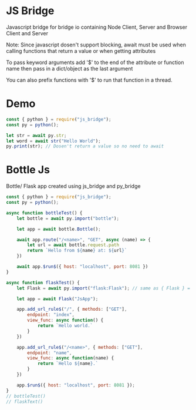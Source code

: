 # JS Bridge
Javascript bridge for bridge io containing Node Client, Server and Browser Client and Server

Note: Since javascript dosen't support blocking, await must be used when calling functions that return a value
or when getting attributes

To pass keyword arguments add '$' to the end of the attribute or function name then pass in a dict/object as the last argument

You can also prefix functions with '$' to run that function in a thread.

# Demo
```javascript
const { python } = require("js_bridge");
const py = python();

let str = await py.str;
let word = await str("Hello World");
py.print(str); // Dosen't return a value so no need to await
``` 

# Bottle Js
Bottle/ Flask app created using js_bridge and py_bridge

```javascript
const { python } = require("js_bridge");
const py = python();

async function bottleTest() {
    let bottle = await py.import("bottle");

    let app = await bottle.Bottle();

    await app.route("/<name>", "GET", async (name) => {
        let url = await bottle.request.path
        return `Hello from ${name} at: ${url}`
    })

    await app.$run$({ host: "localhost", port: 8081 })
}

async function flaskTest() {
    let Flask = await py.import("flask:Flask"); // same as { Flask } = await py.import('flask'); This dosen't work tho..

    let app = await Flask("JsApp");

    app.add_url_rule$("/", { methods: ["GET"],
        endpoint: "index",
        view_func: async function() {
            return `Hello world.`
        }
    })

    app.add_url_rule$("/<name>", { methods: ["GET"],
        endpoint: "name",
        view_func: async function(name) {
            return `Hello ${name}.`
        }
    })

    app.$run$({ host: "localhost", port: 8081 });
}
// bottleTest()
// flaskText()
```
